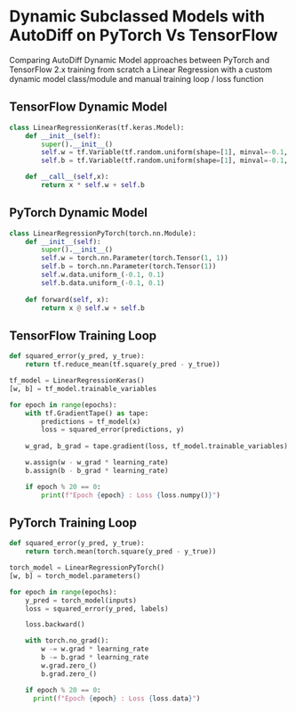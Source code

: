 # Dynamic Subclassed Models with AutoDiff on PyTorch Vs TensorFlow

Comparing AutoDiff Dynamic Model approaches between PyTorch and TensorFlow 2.x  training from scratch a Linear Regression with a custom dynamic model class/module and manual training loop / loss function

## TensorFlow Dynamic Model
```Python
class LinearRegressionKeras(tf.keras.Model):
    def __init__(self):
        super().__init__()
        self.w = tf.Variable(tf.random.uniform(shape=[1], minval=-0.1, maxval=0.1))
        self.b = tf.Variable(tf.random.uniform(shape=[1], minval=-0.1, maxval=0.1))

    def __call__(self,x): 
        return x * self.w + self.b
```

## PyTorch Dynamic Model
```Python
class LinearRegressionPyTorch(torch.nn.Module): 
    def __init__(self): 
        super().__init__() 
        self.w = torch.nn.Parameter(torch.Tensor(1, 1))
        self.b = torch.nn.Parameter(torch.Tensor(1))
        self.w.data.uniform_(-0.1, 0.1)
        self.b.data.uniform_(-0.1, 0.1)
  
    def forward(self, x):  
        return x @ self.w + self.b
```

## TensorFlow Training Loop
```Python
def squared_error(y_pred, y_true):
    return tf.reduce_mean(tf.square(y_pred - y_true))

tf_model = LinearRegressionKeras()
[w, b] = tf_model.trainable_variables

for epoch in range(epochs):
    with tf.GradientTape() as tape:
        predictions = tf_model(x)
        loss = squared_error(predictions, y)
        
    w_grad, b_grad = tape.gradient(loss, tf_model.trainable_variables)

    w.assign(w - w_grad * learning_rate)
    b.assign(b - b_grad * learning_rate)

    if epoch % 20 == 0:
        print(f"Epoch {epoch} : Loss {loss.numpy()}")
```

## PyTorch Training Loop
```Python
def squared_error(y_pred, y_true):
    return torch.mean(torch.square(y_pred - y_true))

torch_model = LinearRegressionPyTorch()
[w, b] = torch_model.parameters()

for epoch in range(epochs):
    y_pred = torch_model(inputs)
    loss = squared_error(y_pred, labels)

    loss.backward()

    with torch.no_grad():
        w -= w.grad * learning_rate
        b -= b.grad * learning_rate
        w.grad.zero_()
        b.grad.zero_()

    if epoch % 20 == 0:
      print(f"Epoch {epoch} : Loss {loss.data}")
```
